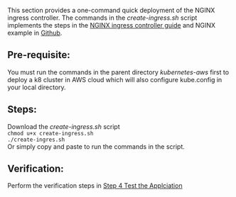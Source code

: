 This section provides a one-command quick deployment of the NGINX ingress controller. 
The commands in the *create-ingress.sh* script implements the steps in the [NGINX ingress controller guide](https://github.com/laul7klau/kubernetes-aws/edit/main/nginx/README.md) and NGINX example in [Github](https://github.com/nginxinc/kubernetes-ingress/tree/master/examples/complete-example).  

## Pre-requisite:
You must run the commands in the parent directory *kubernetes-aws* first to deploy a k8 cluster in AWS cloud which will also configure kube.config in your local directory.

## Steps:  
Download the *create-ingress.sh* script  
``chmod u+x create-ingress.sh``   
``./create-ingres.sh``     
Or simply copy and paste to run the commands in the script.

## Verification:  
Perform the verification steps in [Step 4 Test the Applciation](https://github.com/nginxinc/kubernetes-ingress/tree/master/examples/complete-example)  


